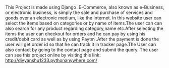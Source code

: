 This Project is made using Django .E-Commerce, also known as e-Business, or electronic business, is simply the sale and purchase of services and goods over an electronic medium, like the Internet. In this website user can select the items based on categories or by name of items.The user can can also search for any product regarding category,name etc.After selecting the items the user can checkout for orders and he can pay by using his credit/debit card as well as by using Paytm .After the payment is done the user will get order id so that he can track it in tracker page.The User can also contact by going to the contact page and submit the query.
The user can see this project online by visiting this link:
http://divyanshu1233.pythonanywhere.com/
